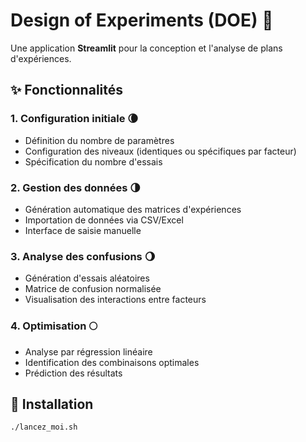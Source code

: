 # Design of Experiments (DOE) 🚀  

Une application **Streamlit** pour la conception et l'analyse de plans d'expériences.  

## ✨ Fonctionnalités  

### 1. Configuration initiale 🌘  
- Définition du nombre de paramètres  
- Configuration des niveaux (identiques ou spécifiques par facteur)  
- Spécification du nombre d'essais  

### 2. Gestion des données 🌗  
- Génération automatique des matrices d'expériences  
- Importation de données via CSV/Excel  
- Interface de saisie manuelle  

### 3. Analyse des confusions 🌖  
- Génération d'essais aléatoires  
- Matrice de confusion normalisée  
- Visualisation des interactions entre facteurs  

### 4. Optimisation 🌕  
- Analyse par régression linéaire  
- Identification des combinaisons optimales  
- Prédiction des résultats  

## 🚀 Installation  

```bash
./lancez_moi.sh
```
